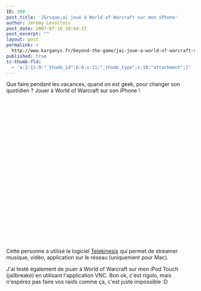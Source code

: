 ```yaml
---
ID: 300
post_title: 'J&rsquo;ai joué à World of Warcraft sur mon iPhone'
author: Jérémy Levallois
post_date: 2007-07-10 18:04:37
post_excerpt: ""
layout: post
permalink: >
  http://www.karganys.fr/beyond-the-game/jai-joue-a-world-of-warcraft-sur-mon-iphone/
published: true
tc-thumb-fld:
  - 'a:2:{s:9:"_thumb_id";b:0;s:11:"_thumb_type";s:10:"attachment";}'
---
```

Que faire pendant les vacances, quand on est geek, pour changer son quotidien ? Jouer à World of Warcraft sur son iPhone !

<object width="480" height="385"><param name="movie" value="http://www.youtube.com/v/YFZA6gRK4qs&amp;hl=fr_FR&amp;fs=1"></param><param name="allowFullScreen" value="true"></param><param name="allowscriptaccess" value="always"></param><embed src="http://www.youtube.com/v/YFZA6gRK4qs&amp;hl=fr_FR&amp;fs=1" type="application/x-shockwave-flash" allowscriptaccess="always" allowfullscreen="true" width="480" height="385"></embed></object>

Cette personne a utilisé le logiciel <a href="http://code.google.com/p/telekinesis/" target="_blank">Telekinesis</a> qui permet de streamer musique, vidéo, application sur le réseau (uniquement pour Mac).

J'ai testé également de jouer à World of Warcraft sur mon iPod Touch (jailbreaké) en utilisant l'application VNC. Bon ok, c'est rigolo, mais n'espérez pas faire vos raids comme ça, c'est juste impossible :D
